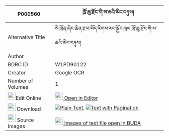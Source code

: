 |P000560|ཁྲོ་ཆུ་རྫོང་གི་ས་ཆའི་མིང་བཏུས། 
| --- | --- 
|Alternative Title |སི་ཁྲོན་ཞིང་ཆེན་རྔ་བ་བོད་རིགས་རང་སྐྱོང་ཁུལ་ཁྲོ་ཆུ་རྫོང་གི་ས་ཆའི་མིང་བཏུས།
|Author | 
|BDRC ID | W1PD90122
|Creator | Google OCR
|Number of Volumes| 1
|<img width="25" src="https://img.icons8.com/color/25/000000/edit-property.png">Edit Online| [<img width="25" src="https://avatars.githubusercontent.com/u/45091458?s=200&v=4"> Open in Editor](http://editor.openpecha.org/P000560)
|<img width="25" src="https://img.icons8.com/fluent/48/000000/download-2.png"/>  Download | [![](https://img.icons8.com/color/20/000000/txt.png)Plain Text](https://github.com/Openpecha/P000560/releases/download/v1/trochu_dzong_gi_sacha_i_ming_t_plain_P000560.zip), [![](https://img.icons8.com/color/20/000000/txt.png)Text with Pagination](https://github.com/Openpecha/P000560/releases/download/v1/trochu_dzong_gi_sacha_i_ming_t_pages_P000560.zip)
|<img width="25" src="https://img.icons8.com/plasticine/100/000000/pictures-folder.png"/>  Source Images | [<img width="25" src="https://library.bdrc.io/icons/BUDA-small.svg"> Images of text file open in BUDA](https://library.bdrc.io/show/bdr:W1PD90122)
